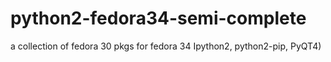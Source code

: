 # python2-fedora34-semi-complete
a collection of fedora 30 pkgs for fedora 34 Ipython2, python2-pip, PyQT4)
